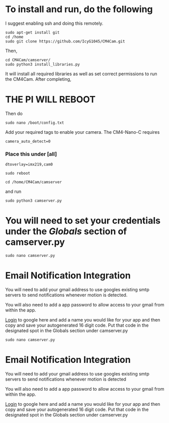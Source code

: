 # To install and run, do the following
I suggest enabling ssh and doing this remotely.
```
sudo apt-get install git
cd /home 
sudo git clone https://github.com/IcyG1045/CM4Cam.git
```

Then,

```
cd CM4Cam/camserver/
sudo python3 install_libraries.py
```

It will install all required libraries as well as set correct permissions to run the CM4Cam. After completing, 

# **THE PI WILL REBOOT**

Then do

```
sudo nano /boot/config.txt
```
Add your required tags to enable your camera. The CM4-Nano-C requires

```
camera_auto_detect=0
```

### Place this under [all]
```
dtoverlay=imx219,cam0
```
```
sudo reboot
```
```
cd /home/CM4Cam/camserver
```
and run

```
sudo python3 camserver.py
```

# You will need to set your credentials under the *Globals* section of camserver.py

```
sudo nano camserver.py
```

# Email Notification Integration

You will need to add your gmail address to use googles existing smtp servers to send notifications whenever motion is detected.

You will also need to add a app password to allow access to your gmail from within the app. 

[Login](https://myaccount.google.com/apppasswords) to google here and add a name you would like for your app and then copy and save your autogenerated 16 digit code. Put that code in the designated spot in the Globals section under camserver.py


```
sudo nano camserver.py
```




















# Email Notification Integration

You will need to add your gmail address to use googles existing smtp servers to send notifications whenever motion is detected

You will also need to add a app password to allow access to your gmail from within the app. 

[Login](https://myaccount.google.com/apppasswords) to google here and add a name you would like for your app and then copy and save your autogenerated 16 digit code. Put that code in the designated spot in the Globals section under camserver.py
